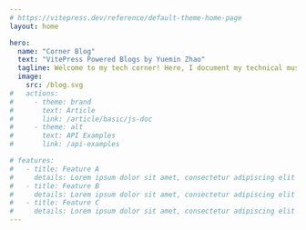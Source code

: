 ```yaml
---
# https://vitepress.dev/reference/default-theme-home-page
layout: home

hero:
  name: "Corner Blog"
  text: "VitePress Powered Blogs by Yuemin Zhao"
  tagline: Welcome to my tech corner! Here, I document my technical musings and share my work experiences.
  image:
    src: /blog.svg
#   actions:
#     - theme: brand
#       text: Article
#       link: /article/basic/js-doc
#     - theme: alt
#       text: API Examples
#       link: /api-examples

# features:
#   - title: Feature A
#     details: Lorem ipsum dolor sit amet, consectetur adipiscing elit
#   - title: Feature B
#     details: Lorem ipsum dolor sit amet, consectetur adipiscing elit
#   - title: Feature C
#     details: Lorem ipsum dolor sit amet, consectetur adipiscing elit
---
```


